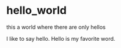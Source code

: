 # hello_world
this a world where there are only hellos

I like to say hello. Hello is my favorite word. 
